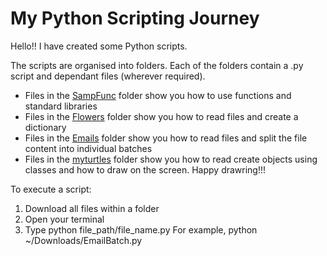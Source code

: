 # My Python Scripting Journey

Hello!! I have created some Python scripts.

The scripts are organised into folders. Each of the folders contain a .py script and dependant files (wherever required).

* Files in the [SampFunc](https://github.com/deeptikorwar/MyPython/tree/master/SampFunc) folder show you how to use functions and standard libraries
* Files in the [Flowers](https://github.com/deeptikorwar/MyPython/tree/master/Flowers) folder show you how to read files and create a dictionary
* Files in the [Emails](https://github.com/deeptikorwar/MyPython/tree/master/Emails) folder show you how to read files and split the file content into individual batches
* Files in the [myturtles](https://github.com/deeptikorwar/MyPython/tree/master/myturtles) folder show you how to read create objects using classes and how to draw on the screen. Happy drawring!!!

To execute a script:
1. Download all files within a folder
2. Open your terminal
3. Type python file_path/file_name.py For example, python ~/Downloads/EmailBatch.py
